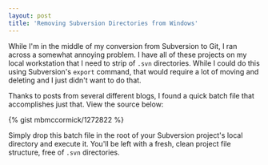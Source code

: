 ```yaml
---
layout: post
title: 'Removing Subversion Directories from Windows'
---
```


While I'm in the middle of my conversion from Subversion to Git, I ran across a somewhat annoying problem. I have all of these projects on my local workstation that I need to strip of `.svn` directories. While I could do this using Subversion's `export` command, that would require a lot of moving and deleting and I just didn't want to do that.

Thanks to posts from several different blogs, I found a quick batch file that accomplishes just that. View the source below:

{% gist mbmccormick/1272822 %}

Simply drop this batch file in the root of your Subversion project's local directory and execute it. You'll be left with a fresh, clean project file structure, free of `.svn` directories.
